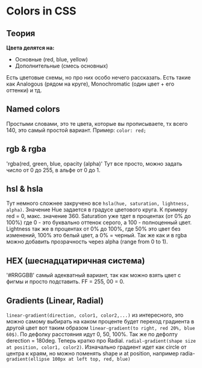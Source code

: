 # Colors in CSS

## Теория
__Цвета делятся на:__ 
- Основные (red, blue, yellow)
- Дополнительные (смесь основных)

Есть цветовые схемы, но про них особо нечего рассказать. Есть такие как Analogous (рядом на круге), Monochromatic (один цвет + его оттенки) и тд. 
<br>
## Named colors
Простыми словами, это те цвета, которые вы прописываете, тх всего 140, это самый простой вариант. Пример: `color: red;`
## rgb & rgba 
'rgba(red, green, blue, opacity (alpha)' Тут все просто, можно задать число от 0 до 255, в альфе от 0 до 1. 
## hsl & hsla
Тут немного сложнее закручено все `hsla(hue, saturation, lightness, alpha)`. Значение Hue задается в градусе цветового круга. К примеру red = 0, макс. значение 360. Saturation уже тдет в процентах (от 0% до 100%) где 0 - это буквально оттенок серого, а 100 - полноценный цвет. Lightness так же в процентах от 0% до 100%, где 50% это цвет без изменений, 100% это белый цвет, а 0% = черный. Так же как и в rgba можно добавить прозрачность через alpha (range from 0 to 1).
## HEX (шеснадцатиричная система)
'#RRGGBB' самый адекватный вариант, так как можно взять цвет с фигмы и просто подставить. FF = 255, 00 = 0. 
## Gradients (Linear, Radial) 
`linear-gradient(direction, color1, color2,...)` из интересного, это можно самому выбирать на каком проценте будет переход градиента в другой цвет вот таким образом `linear-gradient(to right, red 20%, blue 60$)`. По дефолку расстояния идут 0, 50, 100%. Так же по дефолту derection = 180deg.
Теперь кратко про Radial. `radial-gradient(shape size at position, color1, color2)`. Изначально градиент идет как circle от центра к краям, но можно поменять shape и at position, например radia-`gradient(ellipse 100px at left top, red, blue)` 
